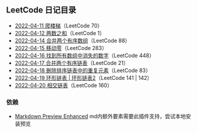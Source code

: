 ## LeetCode 日记目录

<!-- ### 日期分类 -->

- [2022-04-11 爬楼梯](/daily/2022-04-11.md)（LeetCode 70）
- [2022-04-12 两数之和](/daily/2022-04-12.md)（LeetCode 1）
- [2022-04-14 合并两个有序数组](/daily/2022-04-14.md)（LeetCode 88）
- [2022-04-15 移动零](/daily/2022-04-15.md)（LeetCode 283）
- [2022-04-16 找到所有数组中消失的数字](/daily/2022-04-16.md)（LeetCode 448）
- [2022-04-17 合并两个有序链表](/daily/2022-04-17.md)（LeetCode 21）
- [2022-04-18 删除排序链表中的重复元素](/daily/2022-04-18.md)（LeetCode 83）
- [2022-04-19 环形链表 | 环形链表2](/daily/2022-04-19.md)（LeetCode 141 | 142）
- [2022-04-20 相交链表](/daily/2022-04-20.md)（LeetCode 160）

 <!-- ### 类型分类

#### 递归

- [2022-04-11 爬楼梯](/daily/2022-04-11.md)（LeetCode 70）

#### 数组

- [2022-04-12 两数之和](/daily/2022-04-12.md)（LeetCode 1）
- [2022-04-14 合并两个有序数组](/daily/2022-04-14.md)（LeetCode 88） 
- [2022-04-15 移动零](/daily//2022-04-15.md)（LeetCode 283） 
- [2022-04-16 找到所有数组中消失的数字](/daily/2022-04-16.md)（LeetCode 448）-->

<!-- #### 链表

- [2022-04-17 合并两个有序链表](/daily/2022-04-17.md)（LeetCode 21） 
- [2022-04-18 删除排序链表中的重复元素](/daily/2022-04-18.md)（LeetCode 83）
- [2022-04-19 环形链表 | 环形链表2](/daily/2022-04-19.md)（LeetCode 141 | 142）
- [2022-04-20 相交链表](/daily/2022-04-20.md)（LeetCode 160）-->

### 依赖
- [Markdown Preview Enhanced](https://shd101wyy.github.io/markdown-preview-enhanced/#/) md内额外要素需要此插件支持，尝试本地安装预览